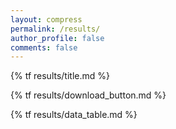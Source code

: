 ```yaml
---
layout: compress
permalink: /results/
author_profile: false
comments: false
---
```



{% tf results/title.md %}

{% tf results/download_button.md %}

{% tf results/data_table.md %}